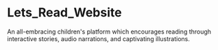# Lets_Read_Website
An all-embracing children's platform which encourages reading through interactive stories, audio narrations, and captivating illustrations.
